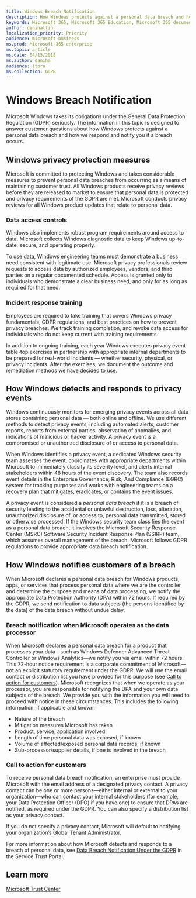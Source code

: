 ```yaml
---
title: Windows Breach Notification
description: How Windows protects against a personal data breach and how Microsoft responds and notifies you if a breach occurs.
keywords: Microsoft 365, Microsoft 365 Education, Microsoft 365 documentation, GDPR
author: danihalfin
localization_priority: Priority
audience: microsoft-business
ms.prod: Microsoft-365-enterprise
ms.topic: article
ms.date: 04/13/2018
ms.author: daniha
audience: itpro
ms.collection: GDPR
---
```

# Windows Breach Notification

Microsoft Windows takes its obligations under the General Data Protection Regulation (GDPR) seriously. The information in this topic is designed to answer customer questions about how Windows protects against a personal data breach and how we respond and notify you if a breach occurs.

## Windows privacy protection measures

Microsoft is committed to protecting Windows and takes considerable measures to prevent personal data breaches from occurring as a means of maintaining customer trust. All Windows products receive privacy reviews before they are released to market to ensure that personal data is protected and privacy requirements of the GDPR are met. Microsoft conducts privacy reviews for all Windows product updates that relate to personal data.

### Data access controls

Windows also implements robust program requirements around access to data. Microsoft collects Windows diagnostic data to keep Windows up-to-date, secure, and operating properly.

To use data, Windows engineering teams must demonstrate a business need consistent with legitimate use. Microsoft privacy professionals review requests to access data by authorized employees, vendors, and third parties on a regular documented schedule. Access is granted only to individuals who demonstrate a clear business need, and only for as long as required for that need.

### Incident response training

Employees are required to take training that covers Windows privacy fundamentals, GDPR regulations, and best practices on how to prevent privacy breaches. We track training completion, and revoke data access for individuals who do not keep current with training requirements.

In addition to ongoing training, each year Windows executes privacy event table-top exercises in partnership with appropriate internal departments to be prepared for real-world incidents — whether security, physical, or privacy incidents. After the exercises, we document the outcome and remediation methods we have decided to use.

## How Windows detects and responds to privacy events

Windows continuously monitors for emerging privacy events across all data stores containing personal data — both online and offline. We use different methods to detect privacy events, including automated alerts, customer reports, reports from external parties, observation of anomalies, and indications of malicious or hacker activity. A privacy event is a compromised or unauthorized disclosure of or access to personal data.

When Windows identifies a privacy event, a dedicated Windows security team assesses the event, coordinates with appropriate departments within Microsoft to immediately classify its severity level, and alerts internal stakeholders within 48 hours of the event discovery. The team also records event details in the Enterprise Governance, Risk, And Compliance (EGRC) system for tracking purposes and works with engineering teams on a recovery plan that mitigates, eradicates, or contains the event issues. 

A privacy event is considered a *personal data breach* if it is a breach of security leading to the accidental or unlawful destruction, loss, alteration, unauthorized disclosure of, or access to, personal data transmitted, stored or otherwise processed. If the Windows security team classifies the event as a personal data breach, it involves the Microsoft Security Response Center (MSRC) Software Security Incident Response Plan (SSIRP) team, which assumes overall management of the breach. Microsoft follows GDPR regulations to provide appropriate data breach notification.

## How Windows notifies customers of a breach

When Microsoft declares a personal data breach for Windows products, apps, or services that process personal data where we are the controller and determine the purpose and means of data processing, we notify the appropriate Data Protection Authority (DPA) within 72 hours. If required by the GDPR, we send notification to data subjects (the persons identified by the data) of the data breach without undue delay.

### Breach notification when Microsoft operates as the data processor

When Microsoft declares a personal data breach for a product that processes your data—such as Windows Defender Advanced Threat Controller or Windows Analytics—we notify you via email within 72 hours. This 72-hour notice requirement is a corporate commitment of Microsoft—not an explicit statutory requirement under the GDPR. We will use the email contact or distribution list you have provided for this purpose (see [Call to action for customers](#call-to-action-for-customers)). Microsoft recognizes that when we operate as your processor, you are responsible for notifying the DPA and your own data subjects of the breach. We provide you with the information you will need to proceed with notice in these circumstances. This includes the following information, if applicable and known:

* Nature of the breach
* Mitigation measures Microsoft has taken
* Product, service, application involved
* Length of time personal data was exposed, if known
* Volume of affected/exposed personal data records, if known
* Sub-processor/supplier details, if one is involved in the breach

### Call to action for customers

To receive personal data breach notification, an enterprise must provide Microsoft with the email address of a designated privacy contact. A privacy contact can be one or more persons—either internal or external to your organization—who can contact your internal stakeholders (for example, your Data Protection Officer (DPO) if you have one) to ensure that DPAs are notified, as required under the GDPR. You can also specify a distribution list as your privacy contact.

If you do not specify a privacy contact, Microsoft will default to notifying your organization’s Global Tenant Administrator. 

For more information about how Microsoft detects and responds to a breach of personal data, see [Data Breach Notification Under the GDPR](https://servicetrust.microsoft.com/ViewPage/GDPRBreach) in the Service Trust Portal.

## Learn more

[Microsoft Trust Center](https://www.microsoft.com/en-us/TrustCenter/Privacy/gdpr/default.aspx)